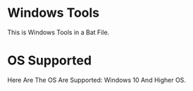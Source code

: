 # Windows Tools
This is Windows Tools in a Bat File.
# OS Supported
Here Are The OS Are Supported:
Windows 10 And Higher OS.
